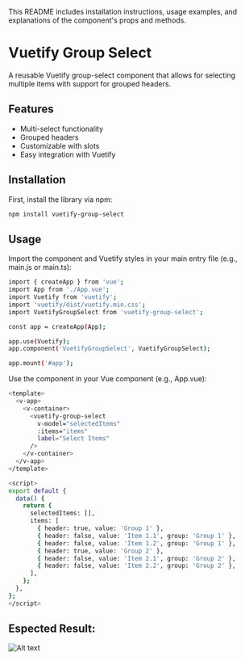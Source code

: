 
This README includes installation instructions, usage examples, and explanations of the component's props and methods.

# Vuetify Group Select

A reusable Vuetify group-select component that allows for selecting multiple items with support for grouped headers. 


## Features

- Multi-select functionality
- Grouped headers
- Customizable with slots
- Easy integration with Vuetify

## Installation

First, install the library via npm:

```bash
npm install vuetify-group-select
```
## Usage
Import the component and Vuetify styles in your main entry file (e.g., main.js or main.ts):

```bash
import { createApp } from 'vue';
import App from './App.vue';
import Vuetify from 'vuetify';
import 'vuetify/dist/vuetify.min.css';
import VuetifyGroupSelect from 'vuetify-group-select';

const app = createApp(App);

app.use(Vuetify);
app.component('VuetifyGroupSelect', VuetifyGroupSelect);

app.mount('#app');

```
Use the component in your Vue component (e.g., App.vue):
```bash
<template>
  <v-app>
    <v-container>
      <vuetify-group-select
        v-model="selectedItems"
        :items="items"
        label="Select Items"
      />
    </v-container>
  </v-app>
</template>

<script>
export default {
  data() {
    return {
      selectedItems: [],
      items: [
        { header: true, value: 'Group 1' },
        { header: false, value: 'Item 1.1', group: 'Group 1' },
        { header: false, value: 'Item 1.2', group: 'Group 1' },
        { header: true, value: 'Group 2' },
        { header: false, value: 'Item 2.1', group: 'Group 2' },
        { header: false, value: 'Item 2.2', group: 'Group 2' },
      ],
    };
  },
};
</script>
````
## Espected Result:
![Alt text](https://raw.githubusercontent.com/kingkaibr/Vuetify-tree-select/main/screenshot.png)


